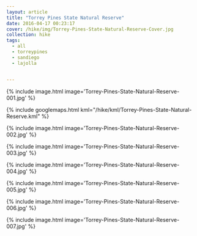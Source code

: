 ```yaml
---
layout: article
title: "Torrey Pines State Natural Reserve"
date: 2016-04-17 00:23:17
cover: /hike/img/Torrey-Pines-State-Natural-Reserve-Cover.jpg
collection: hike
tags:
  - all
  - torreypines
  - sandiego
  - lajolla


---
```


{% include image.html image='Torrey-Pines-State-Natural-Reserve-001.jpg' %}

<!--more-->

{% include googlemaps.html kml="/hike/kml/Torrey-Pines-State-Natural-Reserve.kml" %}

{% include image.html image='Torrey-Pines-State-Natural-Reserve-002.jpg' %}

{% include image.html image='Torrey-Pines-State-Natural-Reserve-003.jpg' %}

{% include image.html image='Torrey-Pines-State-Natural-Reserve-004.jpg' %}

{% include image.html image='Torrey-Pines-State-Natural-Reserve-005.jpg' %}

{% include image.html image='Torrey-Pines-State-Natural-Reserve-006.jpg' %}

{% include image.html image='Torrey-Pines-State-Natural-Reserve-007.jpg' %}
